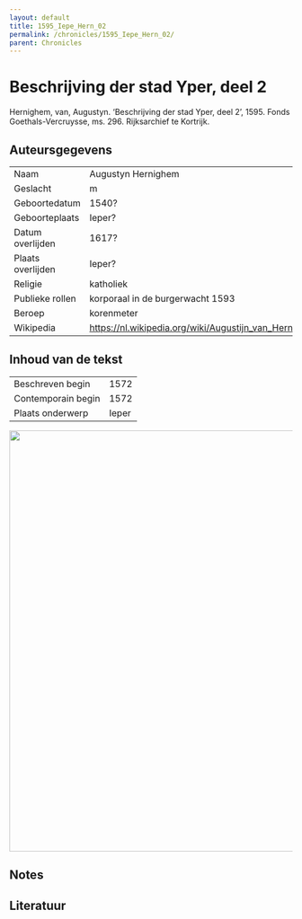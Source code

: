 ```yaml
---
layout: default
title: 1595_Iepe_Hern_02
permalink: /chronicles/1595_Iepe_Hern_02/
parent: Chronicles
--- 
```



# Beschrijving der stad Yper, deel 2 

Hernighem, van, Augustyn. ‘Beschrijving der stad Yper, deel 2’, 1595. Fonds Goethals-Vercruysse, ms. 296. Rijksarchief te Kortrijk. 

## Auteursgegevens 

| | | 
| --------------- | --------------- | 
| Naam | Augustyn Hernighem | 
| Geslacht | m | 
 | Geboortedatum | 1540? | 
| Geboorteplaats | Ieper? | 
| Datum overlijden | 1617? | 
| Plaats overlijden | Ieper? | 
| Religie | katholiek | 
| Publieke rollen | korporaal in de burgerwacht 1593 | 
| Beroep | korenmeter | 
| Wikipedia | https://nl.wikipedia.org/wiki/Augustijn_van_Hernighem | 

## Inhoud van de tekst 

| | | 
| --------------- | --------------- | 
| Beschreven begin | 1572 | 
| Contemporain begin | 1572 | 
| Plaats onderwerp | Ieper | 

[<img src="..\..\barplots_chronicles\1595_Iepe_Hern_02.jpg" width="750"/>](..\..\barplots_chronicles\1595_Iepe_Hern_02.jpg) 

## Notes 

## Literatuur 

